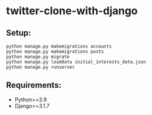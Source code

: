# twitter-clone-with-django

## Setup:
```
python manage.py makemigrations accounts
python manage.py makemigrations posts
python manage.py migrate
python manage.py loaddata initial_interests_data.json 
python manage.py runserver
```
## Requirements:
- Python==3.9
- Django==3.1.7
